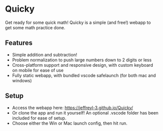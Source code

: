# Quicky
Get ready for some quick math! Quicky is a simple (and free!) webapp to get some math practice done.

## Features
- Simple addition and subtraction!
- Problem normalization to push large numbers down to 2 digits or less
- Cross-platform support and responsive design, with custom keyboard on mobile for ease of use
- Fully static webapp, with bundled vscode safelaunch (for both mac and windows)

## Setup
- Access the webapp here: https://jeffreyl-3.github.io/Quicky/
- Or clone the app and run it yourself! An optional .vscode folder has been included for ease of setup.
- Choose either the Win or Mac launch config, then hit run.